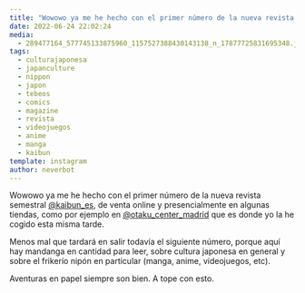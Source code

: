 ```yaml
---
title: "Wowowo ya me he hecho con el primer número de la nueva revista semestral @kaibun_es"
date: 2022-06-24 22:02:24
media: 
  - 289477164_577745133875960_1157527388430143138_n_17877725831695348.jpg
tags: 
  - culturajaponesa
  - japanculture
  - nippon
  - japon
  - tebeos
  - comics
  - magazine
  - revista
  - videojuegos
  - anime
  - manga
  - kaibun
template: instagram
author: neverbot
---
```


Wowowo ya me he hecho con el primer número de la nueva revista semestral [@kaibun_es](https://instagram.com/kaibun_es), de venta online y presencialmente en algunas tiendas, como por ejemplo en [@otaku_center_madrid](https://instagram.com/otaku_center_madrid) que es donde yo la he cogido esta misma tarde. 

Menos mal que tardará en salir todavía el siguiente número, porque aquí hay mandanga en cantidad para leer, sobre cultura japonesa en general y sobre el frikerío nipón en particular (manga, anime, videojuegos, etc).

Aventuras en papel siempre son bien. A tope con esto. 


